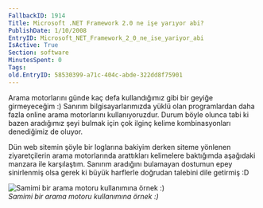 ```yaml
---
FallbackID: 1914
Title: Microsoft .NET Framework 2.0 ne işe yarıyor abi?
PublishDate: 1/10/2008
EntryID: Microsoft_NET_Framework_2_0_ne_ise_yariyor_abi
IsActive: True
Section: software
MinutesSpent: 0
Tags: 
old.EntryID: 58530399-a71c-404c-abde-322dd8f75901
---
```

Arama motorlarını günde kaç defa kullandığımız gibi bir geyiğe
girmeyeceğim :) Sanırım bilgisayarlarımızda yüklü olan programlardan
daha fazla online arama motorlarını kullanıyoruzdur. Durum böyle olunca
tabi ki bazen aradığımız şeyi bulmak için çok ilginç kelime
kombinasyonları denediğimiz de oluyor.

Dün web sitemin şöyle bir loglarına bakiyim derken siteme yönlenen
ziyaretçilerin arama motorlarında arattıkları kelimelere baktığımda
aşağıdaki manzara ile karşılaştım. Sanırım aradığını bulamayan dostumun
epey sinirlenmiş olsa gerek ki büyük harflerle doğrudan talebini dile
getirmiş :D

![Samimi bir arama motoru kullanımına örnek
:)](http://cdn.daron.yondem.com/assets/1914/10012008.png)\
*Samimi bir arama motoru kullanımına örnek :)*


